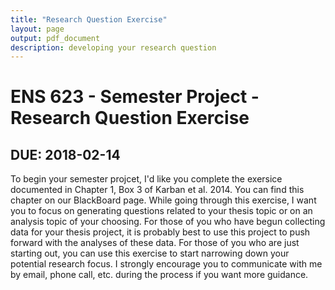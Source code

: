 ```yaml
---
title: "Research Question Exercise"
layout: page
output: pdf_document
description: developing your research question
---
```


# ENS 623 - Semester Project - Research Question Exercise

## DUE: 2018-02-14

To begin your semester projcet, I'd like you complete the exersice documented in Chapter 1, Box 3 of Karban et al. 2014.
You can find this chapter on our BlackBoard page.
While going through this exercise, I want you to focus on generating questions related to your thesis topic or on an analysis topic of your choosing.
For those of you who have begun collecting data for your thesis project, it is probably best to use this project to push forward with the analyses of these data.
For those of you who are just starting out, you can use this exercise to start narrowing down your potential research focus.
I strongly encourage you to communicate with me by email, phone call, etc. during the process if you want more guidance.